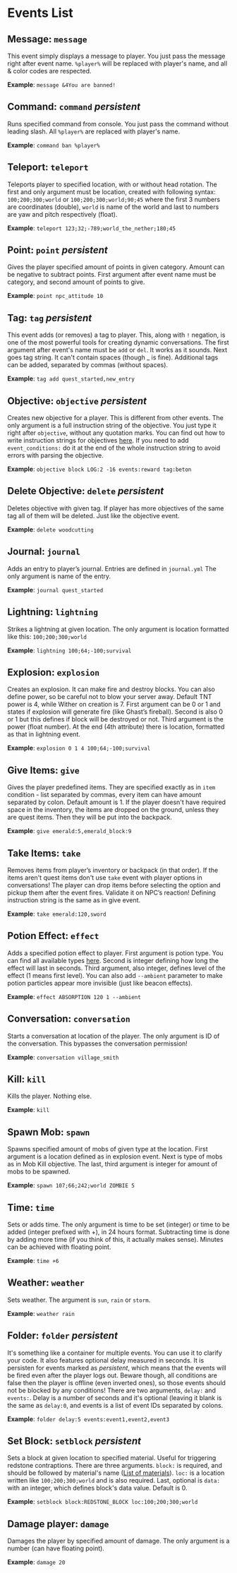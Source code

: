 # Events List

## Message: `message`

This event simply displays a message to player. You just pass the message right after event name. `%player%` will be replaced with player's name, and all & color codes are respected.

**Example**: `message &4You are banned!`

## Command: `command` _persistent_

Runs specified command from console. You just pass the command without leading slash. All `%player%` are replaced with player's name.

**Example**: `command ban %player%`

## Teleport: `teleport`

Teleports player to specified location, with or without head rotation. The first and only argument must be location, created with following syntax: `100;200;300;world` or `100;200;300;world;90;45` where the first 3 numbers are coordinates (double), `world` is name of the world and last to numbers are yaw and pitch respectively (float).

**Example**: `teleport 123;32;-789;world_the_nether;180;45`

## Point: `point` _persistent_

Gives the player specified amount of points in given category. Amount can be negative to subtract points. First argument after event name must be category, and second amount of points to give.

**Example**: `point npc_attitude 10`

## Tag: `tag` _persistent_

This event adds (or removes) a tag to player. This, along with `!` negation, is one of the most powerful tools for creating dynamic conversations. The first argument after event's name must be `add` or `del`. It works as it sounds. Next goes tag string. It can't contain spaces (though _ is fine). Additional tags can be added, separated by commas (without spaces).

**Example**: `tag add quest_started,new_entry`

## Objective: `objective` _persistent_

Creates new objective for a player. This is different from other events. The only argument is a full instruction string of the objective. You just type it right after `objective`, without any quotation marks. You can find out how to write instruction strings for objectives [here](https://github.com/Co0sh/BetonQuest/wiki/Objectives-List). If you need to add `event_conditions:` do it at the end of the whole instruction string to avoid errors with parsing the objective.

**Example**: `objective block LOG:2 -16 events:reward tag:beton`

## Delete Objective: `delete` _persistent_

Deletes objective with given tag. If player has more objectives of the same tag all of them will be deleted. Just like the objective event.

**Example**: `delete woodcutting`

## Journal: `journal`

Adds an entry to player’s journal. Entries are defined in `journal.yml` The only argument is name of the entry.

**Example**: `journal quest_started`

## Lightning: `lightning`

Strikes a lightning at given location. The only argument is location formatted like this: `100;200;300;world`

**Example**: `lightning 100;64;-100;survival`

## Explosion: `explosion`

Creates an explosion. It can make fire and destroy blocks. You can also define power, so be careful not to blow your server away. Default TNT power is 4, while Wither on creation is 7. First argument can be 0 or 1 and states if explosion will generate fire (like Ghast’s fireball). Second is also 0 or 1 but this defines if block will be destroyed or not. Third argument is the power (float number). At the end (4th attribute) there is location, formatted as that in lightning event.

**Example**: `explosion 0 1 4 100;64;-100;survival`

## Give Items: `give`

Gives the player predefined items. They are specified exactly as in `item` condition - list separated by commas, every item can have amount separated by colon. Default amount is 1. If the player doesn't have required space in the inventory, the items are dropped on the ground, unless they are quest items. Then they will be put into the backpack.

**Example**: `give emerald:5,emerald_block:9`

## Take Items: `take`

Removes items from player’s inventory or backpack (in that order). If the items aren't quest items don't use `take` event with player options in conversations! The player can drop items before selecting the option and pickup them after the event fires. Validate it on NPC’s reaction! Defining instruction string is the same as in give event.

**Example**: `take emerald:120,sword`

## Potion Effect: `effect`

Adds a specified potion effect to player. First argument is potion type. You can find all available types [here](https://hub.spigotmc.org/javadocs/spigot/org/bukkit/entity/EntityType.java). Second is integer defining how long the effect will last in seconds. Third argument, also integer, defines level of the effect (1 means first level). You can also add `--ambient` parameter to make potion particles appear more invisible (just like beacon effects).

**Example**: `effect ABSORPTION 120 1 --ambient`

## Conversation: `conversation`

Starts a conversation at location of the player. The only argument is ID of the conversation. This bypasses the conversation permission!

**Example**: `conversation village_smith`

## Kill: `kill`

Kills the player. Nothing else.

**Example**: `kill`

## Spawn Mob: `spawn`

Spawns specified amount of mobs of given type at the location. First argument is a location defined as in explosion event. Next is type of mobs as in Mob Kill objective. The last, third argument is integer for amount of mobs to be spawned.

**Example**: `spawn 107;66;242;world ZOMBIE 5`

## Time: `time`

Sets or adds time. The only argument is time to be set (integer) or time to be added (integer prefixed with +), in 24 hours format. Subtracting time is done by adding more time (if you think of this, it actually makes sense). Minutes can be achieved with floating point.

**Example**: `time +6`

## Weather: `weather`

Sets weather. The argument is `sun`, `rain` or `storm`.

**Example**: `weather rain`

## Folder: `folder` _persistent_

It's something like a container for multiple events. You can use it to clarify your code. It also features optional delay measured in seconds. It is persisten for events marked as _persistent_, which means that the events will be fired even after the player logs out. Beware though, all conditions are false then the player is offline (even inverted ones), so those events should not be blocked by any conditions! There are two arguments, `delay:` and `events:`. Delay is a number of seconds and it's optional (leaving it blank is the same as `delay:0`, and events is a list of event IDs separated by colons.

**Example**: `folder delay:5 events:event1,event2,event3`

## Set Block: `setblock` _persistent_

Sets a block at given location to specified material. Useful for triggering redstone contraptions. There are three arguments. `block:` is required, and should be followed by material's name ([List of materials](https://hub.spigotmc.org/javadocs/spigot/org/bukkit/Material.html)). `loc:` is a location written like `100;200;300;world` and is also required. Last, optional is `data:` with an integer, which defines block's data value. Default is 0.

**Example**: `setblock block:REDSTONE_BLOCK loc:100;200;300;world`

## Damage player: `damage`

Damages the player by specified amount of damage. The only argument is a number (can have floating point).

**Example**: `damage 20`
